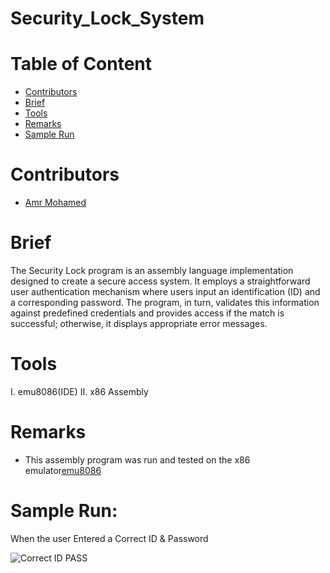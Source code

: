 # Security_Lock_System

# Table of Content

* [Contributors](#Contributors)
* [Brief](#Brief)
* [Tools](#Tools)
* [Remarks](#Remarks)
* [Sample Run](#SampleRun)


# Contributors

* [Amr Mohamed](https://github.com/AmrMohamed16)


# Brief

The Security Lock program is an assembly language implementation designed to create a secure access system. It employs a straightforward user authentication mechanism where users input an identification (ID) and a corresponding password. The program, in turn, validates this information against predefined credentials and provides access if the match is successful; otherwise, it displays appropriate error messages.


# Tools
I.	emu8086(IDE)
II.	x86 Assembly


# Remarks

* This assembly program was run and tested on the x86 emulator[emu8086](https://emu8086.en.lo4d.com/windows#google_vignette)


# Sample Run:

When the user Entered a Correct ID & Password

![Correct ID   PASS](https://github.com/GOAT-AK/Security_Lock_System-/assets/103078881/6e50759e-d1fd-457f-84d3-64398c619f67)
